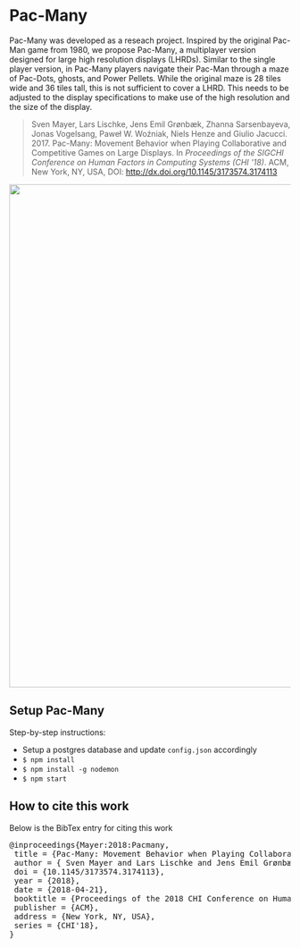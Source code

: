 # Pac-Many
Pac-Many was developed as a reseach project. Inspired by the original Pac-Man game from 1980, we propose Pac-Many, a multiplayer version designed for large high resolution displays (LHRDs). Similar to the single player version, in Pac-Many players navigate their Pac-Man through a maze of Pac-Dots, ghosts, and Power Pellets. While the original maze is 28 tiles wide and 36 tiles tall, this is not sufficient to cover a LHRD. This needs to be adjusted to the display specifications to make use of the high resolution and the size of the display.
>  Sven Mayer, Lars Lischke, Jens Emil Grønbæk, Zhanna Sarsenbayeva, Jonas Vogelsang, Paweł W. Woźniak, Niels Henze and Giulio Jacucci. 2017. Pac-Many: Movement Behavior when Playing Collaborative and Competitive Games on Large Displays. In *Proceedings of the SIGCHI Conference on Human Factors in Computing Systems (CHI '18)*. ACM, New York, NY, USA, DOI: http://dx.doi.org/10.1145/3173574.3174113

<img src="imgs/PacMany.png" width="900px"/>

## Setup Pac-Many
Step-by-step instructions:
* Setup a postgres database and update `config.json` accordingly
* `$ npm install`
* `$ npm install -g nodemon`
* `$ npm start`

## How to cite this work

Below is the BibTex entry for citing this work

<pre>
@inproceedings{Mayer:2018:Pacmany,
 title = {Pac-Many: Movement Behavior when Playing Collaborative and Competitive Games on Large Displays},
 author = { Sven Mayer and Lars Lischke and Jens Emil Grønbæk and Zhanna Sarsenbayeva and Jonas Vogelsang and Paweł W. Woźniak and Niels Henze and Giulio Jacucci},
 doi = {10.1145/3173574.3174113},
 year = {2018},
 date = {2018-04-21},
 booktitle = {Proceedings of the 2018 CHI Conference on Human Factors in Computing Systems},
 publisher = {ACM},
 address = {New York, NY, USA},
 series = {CHI'18},
}
</pre>
